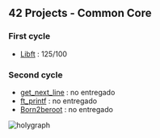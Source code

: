 ## 42 Projects - Common Core

### First cycle
- [Libft]([libft](https://github.com/mferest/Cursus42/tree/main/libft)) : 125/100

### Second cycle
- [get_next_line](https://github.com/titouanck/42-get_next_line) : no entregado
- [ft_printf](https://github.com/titouanck/42-ft_printf) : no entregado
- [Born2beroot](https://github.com/titouanck/42-Born2beroot) : no entregado



![holygraph](https://github.com/titouanck/42-cursus/assets/87268044/b1111d6f-4dcb-43d3-a518-abce7f0eeab8)
